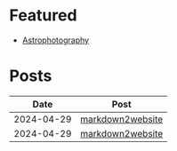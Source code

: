 # Featured

- [Astrophotography](astrophotography.md)


# Posts

| Date       | Post                                                        |
|------------|-------------------------------------------------------------|
| 2024-04-29 | [markdown2website](2024-04-29-markdown2website.md)          |
| 2024-04-29 | [markdown2website](2024-04-29-markdown2website.md)          |



